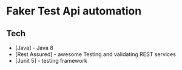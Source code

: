 # Faker Test Api automation


## Tech

- [Java] - Java 8
- [Rest Assured] - awesome Testing and validating REST services
- [Junit 5] - testing framework
